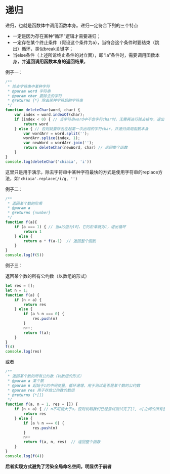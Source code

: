 # 递归

递归，也就是函数体中调用函数本身。递归一定符合下列的三个特点

- 一定是因为存在某种“循环”逻辑才需要递归；
- 一定存在某个终止条件（假设这个条件为a），当符合这个条件时要结束（跳出）循环，类似break关键字；
- 当else条件（上述所诉终止条件的对立面），即“!a”条件时，需要调用函数本身，并**返回调用函数本身的返回结果**。

例子一：

```js
/**
 * 除去字符串中某种字符
 * @param word 字符串
 * @param char 要除去的字符
 * @returns {*} 除去某种字符后的字符串
 */
function deleteChar(word, char) {
    var index = word.indexOf(char);
    if (index < 0) { // 当字符串word中不含字符char时，无需再进行除去操作，退出循环
        return word
    } else { // 否则就要除去左起第一次出现的字符char，并递归调用函数本身
        var wordArr = word.split('');
        wordArr.splice(index, 1);
        var newWord = wordArr.join('');
        return deleteChar(newWord, char) // 返回整个函数
    }
}
console.log(deleteChar('chiaia', 'i'))
```

这里只是用于演示，除去字符串中某种字符最快的方式是使用字符串的replace方法，如`'chiaia'.replace(/i/g, '')`

例子二：

```js
/**
 * 返回某个数的阶乘
 * @param a
 * @returns {number}
 */
function f(a){
    if (a === 1) { // 当a的值为1时，它的阶乘就为1，退出循环
        return 1
    } else {
        return a * f(a-1)  // 返回整个函数
    }
}
console.log(f(5))
```

例子三：

返回某个数的所有公约数（以数组的形式）

```js
let res = [];
let n = 1;
function f(a) {
    if (n > a) {
        return res
    } else {
        if (a % n === 0) {
            res.push(n)
        }
        n++;
        return f(a);
    }
}
f(4)
console.log(res)
```

或者

```js
/**
 * 返回某个数的所有公约数（以数组的形式）
 * @param a 某个数
 * @param n 起始于1的中间变量，循环递增，用于测试是否是某个数的公约数
 * @param res 用于存放公约数的数组
 * @returns {*[]}
 */
function f(a, n = 1, res = []) {
    if (n > a) { // n不可能大于a，否则说明我们已经尝试测试完了[1, a]之间的所有整数，无需再测试，退出循环
        return res
    } else {
        if (a % n === 0) {
            res.push(n)
        }
        n++
        return f(a, n, res)  // 返回整个函数
    }
}
console.log(f(4))
```

**后者实现方式避免了污染全局命名空间，明显优于前者**